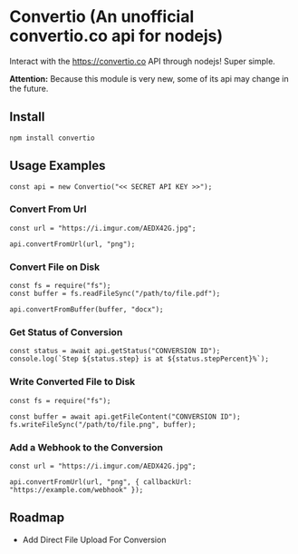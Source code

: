 # Convertio (An unofficial convertio.co api for nodejs)

Interact with the https://convertio.co API through nodejs! Super simple.

**Attention:** Because this module is very new, some of its api may change in the future.

## Install

`npm install convertio`

## Usage Examples

```
const api = new Convertio("<< SECRET API KEY >>");
```

### Convert From Url

```
const url = "https://i.imgur.com/AEDX42G.jpg";

api.convertFromUrl(url, "png");
```

### Convert File on Disk

```
const fs = require("fs");
const buffer = fs.readFileSync("/path/to/file.pdf");

api.convertFromBuffer(buffer, "docx");
```

### Get Status of Conversion

```
const status = await api.getStatus("CONVERSION ID");
console.log(`Step ${status.step} is at ${status.stepPercent}%`);
```

### Write Converted File to Disk

```
const fs = require("fs");

const buffer = await api.getFileContent("CONVERSION ID");
fs.writeFileSync("/path/to/file.png", buffer);
```

### Add a Webhook to the Conversion

```
const url = "https://i.imgur.com/AEDX42G.jpg";

api.convertFromUrl(url, "png", { callbackUrl: "https://example.com/webhook" });
```

## Roadmap

- Add Direct File Upload For Conversion
